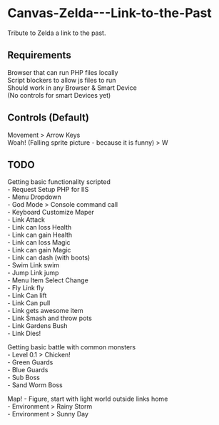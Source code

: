 # Canvas-Zelda---Link-to-the-Past
Tribute to Zelda a link to the past.

Requirements
--------------
Browser that can run PHP files locally<br/>
Script blockers to allow js files to run<br/>
Should work in any Browser & Smart Device <br/>
(No controls for smart Devices yet)

Controls (Default)
--------------
Movement > Arrow Keys<br/>
Woah! (Falling sprite picture - because it is funny) > W 

TODO
--------------
Getting basic functionality scripted <br/>
	- Request Setup PHP for IIS<br/>
	- Menu Dropdown<br/>
	- God Mode > Console command call<br/>
	- Keyboard Customize Maper<br/>
	- Link Attack<br/>
	- Link can loss Health<br/>
	- Link can gain Health<br/>
	- Link can loss Magic<br/>
	- Link can gain Magic<br/>
	- Link can dash (with boots)<br/>
	- Swim Link swim<br/>
	- Jump Link jump<br/>
	- Menu Item Select Change<br/>
	- Fly Link fly<br/>
	- Link Can lift<br/>
	- Link Can pull<br/>
	- Link gets awesome item<br/>
	- Link Smash and throw pots<br/>
	- Link Gardens Bush<br/>
	- Link Dies!<br/>
	
Getting basic battle with common monsters<br/>
	- Level 0.1 > Chicken!<br/>
	- Green Guards<br/>
	- Blue Guards<br/>
	- Sub Boss<br/>
	- Sand Worm Boss<br/>

Map!
	- Figure, start with light world outside links home<br/>
	- Environment > Rainy Storm<br/>
	- Environment > Sunny Day<br/>
